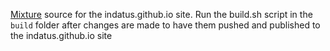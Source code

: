 [Mixture](http://mixture.io) source for the indatus.github.io site.  Run the build.sh script in the `build` folder after changes are made to have them pushed and published to the indatus.github.io site
